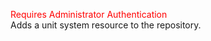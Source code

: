 <span style="color:red">Requires Administrator Authentication</span>  
Adds a unit system resource to the repository.
